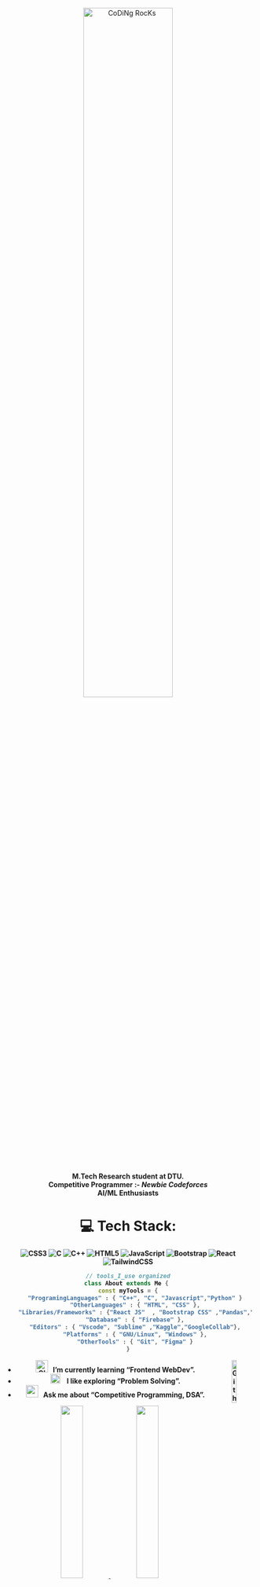 <div align="center" width="50">
 <br>
<img src="https://github.com/mananbansal2002/mananbansal2002/blob/main/images/dev-working_rounded.gif?raw=true" href="https://github.com/mananbansal2002" alt="CoDiNg RocKs"  width="60%"/><br> 
  <br>
<p>    <strong>M.Tech Research student at DTU. <br>
  Competitive Programmer :- <i>Newbie Codeforces </i> <br>
  AI/ML Enthusiasts 





<!-- ![tools_I_use](https://img.shields.io/badge/-%F0%9F%9A%80%20Tools%20I%20use-orange) -->
# 💻 Tech Stack:
![CSS3](https://img.shields.io/badge/css3-%231572B6.svg?style=for-the-badge&logo=css3&logoColor=white) ![C](https://img.shields.io/badge/c-%2300599C.svg?style=for-the-badge&logo=c&logoColor=white) ![C++](https://img.shields.io/badge/c++-%2300599C.svg?style=for-the-badge&logo=c%2B%2B&logoColor=white) ![HTML5](https://img.shields.io/badge/html5-%23E34F26.svg?style=for-the-badge&logo=html5&logoColor=white) ![JavaScript](https://img.shields.io/badge/javascript-%23323330.svg?style=for-the-badge&logo=javascript&logoColor=%23F7DF1E) ![Bootstrap](https://img.shields.io/badge/bootstrap-%23563D7C.svg?style=for-the-badge&logo=bootstrap&logoColor=white) ![React](https://img.shields.io/badge/react-%2320232a.svg?style=for-the-badge&logo=react&logoColor=%2361DAFB)  ![TailwindCSS](https://img.shields.io/badge/tailwindcss-%2338B2AC.svg?style=for-the-badge&logo=tailwind-css&logoColor=white)  
```dart
// tools_I_use organized
class About extends Me { 
  const myTools = {  
    "ProgramingLanguages" : { "C++", "C", "Javascript","Python" }
    "OtherLanguages" : { "HTML", "CSS" },
    "Libraries/Frameworks" : {"React JS"  , "Bootstrap CSS" ,"Pandas","NumPy","TensorFlow","Keras","MatplotLib","SeaBorn","SkitLearn" },
    "Database" : { "Firebase" },
    "Editors" : { "Vscode", "Sublime" ,"Kaggle","GoogleCollab"},
    "Platforms" : { "GNU/Linux", "Windows" },
    "OtherTools" : { "Git", "Figma" }
}
```

-  <img alt="GIF" src="https://github.com/mananbansal2002/mananbansal2002/blob/main/images/Developer.gif" width="25" /> &nbsp; I’m currently learning “Frontend WebDev”. <img width="15%" align="right" alt="Github Image" src="https://github.com/mananbansal2002/mananbansal2002/blob/main/images/linux_rounded.gif?raw=true" /><br>
- <img src="https://github.com/mananbansal2002/mananbansal2002/blob/main/images/hyperkitty.gif?raw=true" width="20" />&nbsp;&nbsp;&nbsp; I like exploring “Problem Solving”. <br>
- <img src="https://github.com/mananbansal2002/mananbansal2002/blob/main/images/message.gif?raw=true" width="25" />&nbsp;&nbsp; Ask me about “Competitive Programming, DSA”. <br>

<div align="center" >
<a  href="https://github.com/mananbansal2002">

   <img width= "30%" src="http://github-profile-summary-cards.vercel.app/api/cards/repos-per-language?username=Alex342115&theme=github_dark"/>


    
<img width="30%" src="http://github-profile-summary-cards.vercel.app/api/cards/most-commit-language?username=Alex342115&theme=github_dark"/>
  

</a>

<!--   ![](http://github-profile-summary-cards.vercel.app/api/cards/profile-details?username=mananbansal2002&theme=github_dark) -->
  
<details>
  <summary>More stats</summary>
  
<img align="center" src="http://github-profile-summary-cards.vercel.app/api/cards/profile-details?username=Akash982ydv&theme=github_dark" >

</details>

<hr></hr>

<img src="https://github.com/mananbansal2002/mananbansal2002/blob/main/images/dino_rounded.gif?raw=true" href="https://github.com/mananbansal2002" width="75%"/><br>
<img src="https://github.com/mananbansal2002/mananbansal2002/blob/main/images/this_page_is.gif?raw=true"  width="40%"/>
  

  
[![LinkedIn](https://img.shields.io/badge/LinkedIn-%230077B5.svg?logo=linkedin&logoColor=white)]((https://www.linkedin.com/in/akash-yadav982/))


</div>
